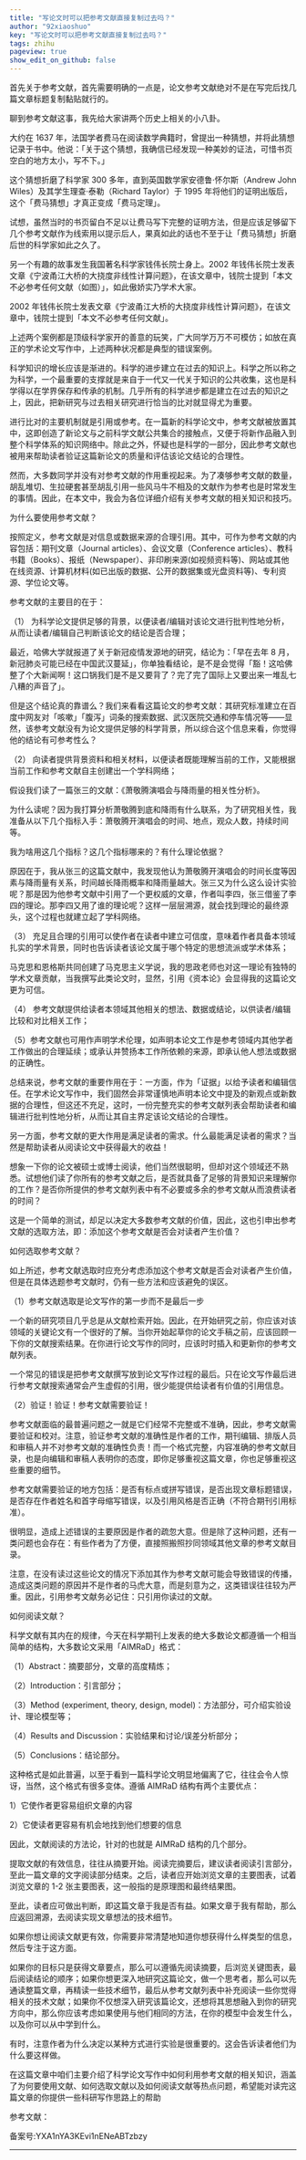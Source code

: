 ```yaml
---
title: "写论文时可以把参考文献直接复制过去吗？"
author: "92xiaoshuo"
key: "写论文时可以把参考文献直接复制过去吗？"
tags: zhihu
pageview: true
show_edit_on_github: false
---
```


<div class="freedom it!!">
 <p>首先关于参考文献，首先需要明确的一点是，论文参考文献绝对不是在写完后找几篇文章标题复制黏贴就行的。</p>
 <p>聊到参考文献这事，我先给大家讲两个历史上相关的小八卦。</p>
 <p>大约在 1637 年，法国学者费马在阅读数学典籍时，曾提出一种猜想，并将此猜想记录于书中。他说：「关于这个猜想，我确信已经发现一种美妙的证法，可惜书页空白的地方太小，写不下。」</p>
 <p>这个猜想折磨了科学家 300 多年，直到英国数学家安德鲁·怀尔斯（Andrew John Wiles）及其学生理查·泰勒（Richard Taylor）于 1995 年将他们的证明出版后，这个「费马猜想」才真正变成「费马定理」。</p>
 <p>试想，虽然当时的书页留白不足以让费马写下完整的证明方法，但是应该足够留下几个参考文献作为线索用以提示后人，果真如此的话也不至于让「费马猜想」折磨后世的科学家如此之久了。</p>
 <p>另一个有趣的故事发生我国著名科学家钱伟长院士身上。2002 年钱伟长院士发表文章《宁波甬江大桥的大挠度非线性计算问题》，在该文章中，钱院士提到「本文不必参考任何文献（如图）」，如此傲娇实乃学术大家。</p>
 <p>2002 年钱伟长院士发表文章《宁波甬江大桥的大挠度非线性计算问题》，在该文章中，钱院士提到「本文不必参考任何文献」。</p>
 <p>上述两个案例都是顶级科学家开的善意的玩笑，广大同学万万不可模仿；如放在真正的学术论文写作中，上述两种状况都是典型的错误案例。</p>
 <p>科学知识的增长应该是渐进的。科学的进步建立在过去的知识上。科学之所以称之为科学，一个最重要的支撑就是来自于一代又一代关于知识的公共收集，这也是科学得以在学界保存和传承的机制。几乎所有的科学进步都是建立在过去的知识之上，因此，把新研究与过去相关研究进行恰当的比对就显得尤为重要。</p>
 <p>进行比对的主要机制就是引用或参考。在一篇新的科学论文中，参考文献被放置其中，这即创造了新论文与之前科学文献公共集合的接触点，又便于将新作品融入到整个科学体系的知识网络中。除此之外，怀疑也是科学的一部分，因此参考文献也被用来帮助读者验证这篇新论文的质量和评估该论文结论的合理性。</p>
 <p>然而，大多数同学并没有对参考文献的作用重视起来。为了凑够参考文献的数量，胡乱堆切、生拉硬套甚至胡乱引用一些风马牛不相及的文献作为参考也是时常发生的事情。因此，在本文中，我会为各位详细介绍有关参考文献的相关知识和技巧。</p>
 <p>为什么要使用参考文献？</p>
 <p>按照定义，参考文献是对信息或数据来源的合理引用。其中，可作为参考文献的内容包括：期刊文章（Journal articles）、会议文章（Conference articles）、教科书籍（Books）、报纸（Newspaper）、非印刷来源(如视频资料等)、网站或其他在线资源、计算机材料(如已出版的数据、公开的数据集或光盘资料等)、专利资源、学位论文等。</p>
 <p>参考文献的主要目的在于：</p>
 <p>（1） 为科学论文提供足够的背景，以便读者/编辑对该论文进行批判性地分析，从而让读者/编辑自己判断该论文的结论是否合理；</p>
 <p>最近，哈佛大学就报道了关于新冠疫情发源地的研究，结论为：「早在去年 8 月，新冠肺炎可能已经在中国武汉蔓延」，你单独看结论，是不是会觉得「豁！这哈佛整了个大新闻啊！这口锅我们是不是又要背了？完了完了国际上又要出来一堆乱七八糟的声音了」。</p>
 <p>但是这个结论真的靠谱么？我们来看看这篇论文的参考文献：其研究标准建立在百度中网友对「咳嗽」「腹泻」词条的搜索数据、武汉医院交通和停车情况等——显然，该参考文献没有为论文提供足够的科学背景，所以综合这个信息来看，你觉得他的结论有可参考性么？</p>
 <p>（2） 向读者提供背景资料和相关材料，以便读者既能理解当前的工作，又能根据当前工作和参考文献自主创建出一个学科网络；</p>
 <p>假设我们读了一篇张三的文献：《萧敬腾演唱会与降雨量的相关性分析》。</p>
 <p>为什么读呢？因为我打算分析萧敬腾到底和降雨有什么联系，为了研究相关性，我准备从以下几个指标入手：萧敬腾开演唱会的时间、地点，观众人数，持续时间等。</p>
 <p>我为啥用这几个指标？这几个指标哪来的？有什么理论依据？</p>
 <p>原因在于，我从张三的这篇文献中，我发现他认为萧敬腾开演唱会的时间长度等因素与降雨量有关系，时间越长降雨概率和降雨量越大。张三又为什么这么设计实验呢？那是因为他参考文献中引用了一个更权威的文章，作者叫李四，张三借鉴了李四的理论。那李四又用了谁的理论呢？这样一层层溯源，就会找到理论的最终源头，这个过程也就建立起了学科网络。</p>
 <p>（3） 充足且合理的引用可以使作者在读者中建立可信度，意味着作者具备本领域扎实的学术背景，同时也告诉读者该论文属于哪个特定的思想流派或学术体系；</p>
 <p>马克思和恩格斯共同创建了马克思主义学说，我的思政老师也对这一理论有独特的学术文章贡献，当我撰写此类论文时，显然，引用《资本论》会显得我的这篇论文更为可信。</p>
 <p>（4） 参考文献提供给读者本领域其他相关的想法、数据或结论，以供读者/编辑比较和对比相关工作；</p>
 <p>（5）参考文献也可用作声明学术伦理，如声明本论文工作是参考领域内其他学者工作做出的合理延续；或承认并赞扬本工作所依赖的来源，即承认他人想法或数据的正确性。</p>
 <p>总结来说，参考文献的重要作用在于：一方面，作为「证据」以给予读者和编辑信任。在学术论文写作中，我们固然会非常谨慎地声明本论文中提及的新观点或新数据的合理性，但这还不充足，这时，一份完整充实的参考文献列表会帮助读者和编辑进行批判性地分析，从而让其自主界定该论文结论的合理性。</p>
 <p>另一方面，参考文献的更大作用是满足读者的需求。什么最能满足读者的需求？当然是帮助读者从阅读论文中获得最大的收益！</p>
 <p>想象一下你的论文被硕士或博士阅读，他们当然很聪明，但却对这个领域还不熟悉。试想他们读了你所有的参考文献之后，是否就具备了足够的背景知识来理解你的工作？是否你所提供的参考文献列表中有不必要或多余的参考文献从而浪费读者的时间？</p>
 <p>这是一个简单的测试，却足以决定大多数参考文献的价值，因此，这也引申出参考文献的选取方法，即：添加这个参考文献是否会对读者产生价值？</p>
 <p>如何选取参考文献？</p>
 <p>如上所述，参考文献选取时应充分考虑添加这个参考文献是否会对读者产生价值，但是在具体选题参考文献时，仍有一些方法和应该避免的误区。</p>
 <p>（1）参考文献选取是论文写作的第一步而不是最后一步</p>
 <p>一个新的研究项目几乎总是从文献检索开始。因此，在开始研究之前，你应该对该领域的关键论文有一个很好的了解。当你开始起草你的论文手稿之前，应该回顾一下你的文献搜索结果。在你进行论文写作的同时，应该时时插入和更新你的参考文献列表。</p>
 <p>一个常见的错误是把参考文献撰写放到论文写作过程的最后。只在论文写作最后进行参考文献搜索通常会产生虚假的引用，很少能提供给读者有价值的引用信息。</p>
 <p>（2）验证！验证！参考文献需要验证！</p>
 <p>参考文献面临的最普遍问题之一就是它们经常不完整或不准确，因此，参考文献需要验证和校对。注意，验证参考文献的准确性是作者的工作，期刊编辑、排版人员和审稿人并不对参考文献的准确性负责！而一个格式完整，内容准确的参考文献目录，也是向编辑和审稿人表明你的态度，即你足够重视这篇文章，你也足够重视这些重要的细节。</p>
 <p>参考文献需要验证的地方包括：是否有标点或拼写错误，是否出现文章标题错误，是否存在作者姓名和首字母缩写错误，以及引用风格是否正确（不符合期刊引用标准）。</p>
 <p>很明显，造成上述错误的主要原因是作者的疏忽大意。但是除了这种问题，还有一类问题也会存在：有些作者为了方便，直接照搬照抄同领域其他文章的参考文献目录。</p>
 <p>注意，在没有读过这些论文的情况下添加其作为参考文献可能会导致错误的传播，造成这类问题的原因并不是作者的马虎大意，而是刻意为之，这类错误往往较为严重。因此，引用参考文献务必记住：只引用你读过的文献。</p>
 <p>如何阅读文献？</p>
 <p>科学文献有其内在的规律，今天在科学期刊上发表的绝大多数论文都遵循一个相当简单的结构，大多数论文采用「AIMRaD」格式：</p>
 <p>（1）Abstract：摘要部分，文章的高度精炼；</p>
 <p>（2）Introduction：引言部分；</p>
 <p>（3）Method (experiment, theory, design, model)：方法部分，可介绍实验设计、理论模型等；</p>
 <p>（4）Results and Discussion：实验结果和讨论/误差分析部分；</p>
 <p>（5）Conclusions：结论部分。</p>
 <p>这种格式是如此普遍，以至于看到一篇科学论文明显地偏离了它，往往会令人惊讶，当然，这个格式有很多变体。遵循 AIMRaD 结构有两个主要优点：</p>
 <p>1）它使作者更容易组织文章的内容</p>
 <p>2）它使读者更容易有机会地找到他们想要的信息</p>
 <p>因此，文献阅读的方法论，针对的也就是 AIMRaD 结构的几个部分。</p>
 <p>提取文献的有效信息，往往从摘要开始。阅读完摘要后，建议读者阅读引言部分，至此一篇文章的文字阅读部分结束。之后，读者应开始浏览文章的主要图表，试着浏览文章的 1-2 张主要图表，这一般指的是原理图和最终结果图。</p>
 <p>至此，读者应可做出判断，即这篇文章于我是否有益。如果文章于我有帮助，那么应返回溯源，去阅读实现文章想法的技术细节。</p>
 <p>如果你想让阅读文献更有效，你需要非常清楚地知道你想获得什么样类型的信息，然后专注于这方面。</p>
 <p>如果你的目标只是获得文章要点，那么可以遵循先阅读摘要，后浏览关键图表，最后阅读结论的顺序；如果你想更深入地研究这篇论文，做一个思考者，那么可以先通读整篇文章，再精读一些技术细节，最后从参考文献列表中补充阅读一些你觉得相关的技术文献；如果你不仅想深入研究该篇论文，还想将其思想融入到你的研究方向中，那么你应该考虑如果使用与他们相同的方法，在你的模型中会发生什么，以及你可以从中学到什么。</p>
 <p>有时，注意作者为什么决定以某种方式进行实验是很重要的。这会告诉读者他们为什么要这样做。</p>
 <p>在这篇文章中咱们主要介绍了科学论文写作中如何利用参考文献的相关知识，涵盖了为何要使用文献、如何选取文献以及如何阅读文献等热点问题，希望能对读完这篇文章的你提供一些科研写作思路上的帮助</p>
 <p>参考文献：</p>
 <p>备案号:YXA1nYA3KEvi1nENeABTzbzy</p>
 <hr>
</div>

